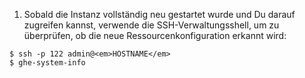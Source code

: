 1. Sobald die Instanz vollständig neu gestartet wurde und Du darauf zugreifen kannst, verwende die SSH-Verwaltungsshell, um zu überprüfen, ob die neue Ressourcenkonfiguration erkannt wird:
```shell
$ ssh -p 122 admin@<em>HOSTNAME</em>
$ ghe-system-info
```
